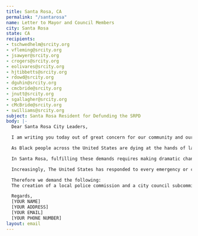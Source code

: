 ```yaml
---
title: Santa Rosa, CA
permalink: "/santarosa"
name: Letter to Mayor and Council Members
city: Santa Rosa
state: CA
recipients:
- tschwedhelm@srcity.org
- vfleming@srcity.org
- jsawyer@srcity.org
- crogers@srcity.org
- eolivares@srcity.org
- hjtibbetts@srcity.org
- rdowd@srcity.org
- dguhin@srcity.org
- cmcbride@srcity.org
- jnutt@srcity.org
- sgallagher@srcity.org
- cMcBride@srcity.org
- swilliams@srcity.org
subject: Santa Rosa Resident for Defunding the SRPD
body: |-
  Dear Santa Rosa City Leaders,

  I am writing you today out of great concern for our community and our future. I am [INSERT IDENTIFYING INFO--AS MUCH AS YOU FEEL COMFORTABLE WITH--INCLUDING THE AMOUNT OF TIME YOU'VE BEEN A RESIDENT OF SR, WHERE YOU WORK, IF YOU'RE A LOCAL BUSINESS OWNER, ANY OTHER COMMUNITY TIES LIKE FAITH COMMUNITY OR OTHER COMMUNITY-BASED ORGS]

  As Black people across the United States are dying at the hands of law enforcement, our communities are mourning the deaths of George Floyd, tortured to death by Minneapolis police, and Breonna Taylor an EMT killed by officers while asleep in her bed in Louisville. Their names are added to a devastatingly long list of Black people who have been killed at the hands of law enforcement - it is time for us to make different decisions. We demand change in the operation of the criminal legal system, we demand that we take care of our community instead of criminalizing those amongst us who need help, and we demand that police are not the front line responders to every emergency or call for help.

  In Santa Rosa, fulfilling these demands requires making dramatic changes in our city’s budget. Our budget should reflect our values. The current budget does not. While I understand that due to Measure O, the City Council is not able to reduce the allocated budget expenditures to police, I am writing to you today to demand that the Santa Rosa City Council invest in alternative responses to law enforcement that actually keep our community safe and healthy. I also call on our collective community to reconsider Measure O’s policy, and work to change it. Law Enforcement should be the Exception, not the rule.

  Increasingly, The United States has responded to every emergency or call for help with law enforcement. Meanwhile, our communities desperately lack meaningful access to healthcare, employment, and housing. Instead, we have the largest military budget in the world, and some of the most well-funded and militarized police departments. Policing and militarization overwhelmingly dominate the bulk of national and local budgets. In fact, police and military funding has increased every single year since 1973, and at the same time, while funding for public health has decreased every year. According to the Urban Institute, in 1977, state and local governments spent $60 billion on police and corrections.[1] In 2017, they spent $194 billion. A 220 percent increase. In Santa Rosa, funding for local police makes up 32% of the city budget.[2] Housing and community services accounts for only 1%. That is a staggering and illuminating statistic. What does it say about our community? It says that rather than responding to the needs in our community with meaningful support and resources, we respond with law enforcement. This is unacceptable. Where could that money go? It could go towards building healthy communities, to housing development, to neighborhood infrastructure, to education, to childcare. The possibilities are endless.

  Therefore we demand the following:
  The creation of a local police commission and a city council subcommittee on alternatives to policing. A commitment to changing Measure O, so we may act to reduce funding for police in the Santa Rosa City budget, and instead invest more in housing and community services. Investment in local alternatives to policing. This should include investments in existing community based organizations as well as additional funding to support the creation of alternative responses to community needs and emergencies, including: Unarmed mediation and intervention teams, Social worker teams and mental health experts, as well as Restorative Justice programs. We further request that an emergency meeting of the full city council be immediately scheduled to address these concerns. You are welcome to contact me with any questions or concerns regarding these requests.

  Regards,
  [YOUR NAME]
  [YOUR ADDRESS]
  [YOUR EMAIL]
  [YOUR PHONE NUMBER]
layout: email
---
```


